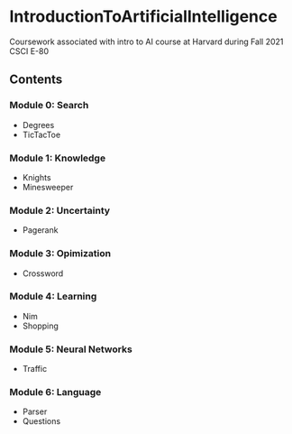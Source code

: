 # IntroductionToArtificialIntelligence
 Coursework associated with intro to AI course at Harvard during Fall 2021 CSCI E-80

## Contents
### Module 0: Search
 - Degrees
 - TicTacToe
### Module 1: Knowledge
 - Knights
 - Minesweeper
### Module 2: Uncertainty
 - Pagerank
### Module 3: Opimization
 - Crossword
### Module 4: Learning
 - Nim
 - Shopping
### Module 5: Neural Networks
 - Traffic
### Module 6: Language
 - Parser
 - Questions
